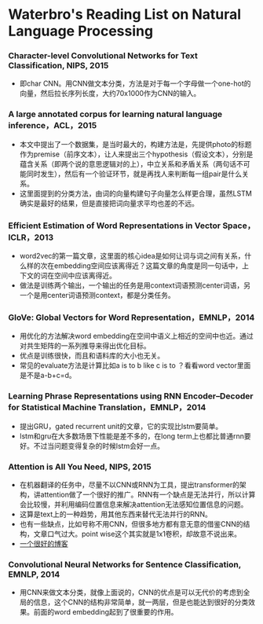 # Waterbro's Reading List on Natural Language Processing


### Character-level Convolutional Networks for Text Classification, NIPS, 2015
* 即char CNN。用CNN做文本分类，方法是对于每一个字母做一个one-hot的向量，然后拉长序列长度，大约70x1000作为CNN的输入。

### A large annotated corpus for learning natural language inference，ACL，2015
* 本文中提出了一个数据集，是当时最大的，构建方法是，先提供photo的标题作为premise（前序文本），让人来提出三个hypothesis（假设文本），分别是蕴含关系（即两个说的意思逻辑对的上），中立关系和矛盾关系（两句话不可能同时发生），然后有一个验证环节，就是再找人来判断每一组pair是什么关系。
* 这里面提到的分类方法，由词的向量构建句子向量怎么样更合理，虽然LSTM确实是最好的结果，但是直接把词向量求平均也差的不远。

### Efficient Estimation of Word Representations in Vector Space，ICLR，2013
* word2vec的第一篇文章，这里面的核心idea是如何让词与词之间有关系，什么样的次在embedding空间应该离得近？这篇文章的角度是同一句话中，上下文的词在空间中应该离得近。
* 做法是训练两个输出，一个输出的任务是用context词语预测center词语，另一个是用center词语预测context，都是分类任务。

### GloVe: Global Vectors for Word Representation，EMNLP，2014
* 用优化的方法解决word embedding在空间中语义上相近的空间中也近。通过对共生矩阵的一系列推导来得出优化目标。
* 优点是训练很快，而且和语料库的大小也无关。
* 常见的evaluate方法是计算比如a is to b like c is to ？看看word vector里面是不是a-b+c=d。

### Learning Phrase Representations using RNN Encoder–Decoder for Statistical Machine Translation，EMNLP，2014
* 提出GRU，gated recurrent unit的文章，它的实现比lstm要简单。
* lstm和gru在大多数场景下性能是差不多的，在long term上也都比普通rnn要好。不过当问题变得复杂的时候lstm会好一点。

### Attention is All You Need, NIPS, 2015
* 在机器翻译的任务中，尽量不以CNN或RNN为工具，提出transformer的架构，讲attention做了一个很好的推广。RNN有一个缺点是无法并行，所以计算会比较慢，并利用编码位置信息来解决attention无法感知位置信息的问题。
* 这算是text上的一种趋势，用其他东西来替代无法并行的RNN。
* 也有一些缺点，比如号称不用CNN，但很多地方都有意无意的借鉴CNN的结构，文章口气过大。point wise这个其实就是1x1卷积，却故意不说出来。
* [一个很好的博客](https://kexue.fm/archives/4765)

### Convolutional Neural Networks for Sentence Classification, EMNLP, 2014
* 用CNN来做文本分类，就像上面说的，CNN的优点是可以无代价的考虑到全局的信息，这个CNN的结构非常简单，就一两层，但是也能达到很好的分类效果。前面的word embedding起到了很重要的作用。
